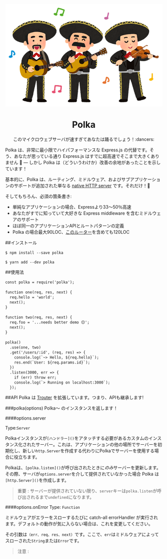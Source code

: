 ![Polkaっぽい画像](./polka.png)
<h1 align="center">Polka</h1>

<div style="text-align: center;">このマイクロウェブサーバが速すぎてあなたは踊るでしょう！:dancers:</div>



Polka は、非常に最小限でハイパフォーマンスな Express.js の代替です。そう、あなたが思っている通り Express.js はすでに超高速でそこまで大きくありません :thinking: &mdash; しかし Polka は（どういうわけか）改善の余地があったことを示しています！

基本的に、Polka は、ルーティング、ミドルウェア、およびサブアプリケーションのサポートが追加された単なる [native HTTP server](https://nodejs.org/dist/latest-v9.x/docs/api/http.html#http_class_http_server) です。それだけ！:tada:

そしてもちろん、必須の箇条書き:

- 単純なアプリケーションの場合、Expressより33〜50％高速
- あなたがすでに知っていて大好きな Express middleware を含むミドルウェアのサポート
- ほぼ同一のアプリケーションAPIとルートパターンの定義
- Polka の場合最大90LOC、[このルーター](https://github.com/lukeed/trouter)を含めても120LOC

##インストール
```npm
$ npm install --save polka
```

```yarn
$ yarn add --dev polka
```

##使用法
```
const polka = require('polka');

function one(req, res, next) {
  req.hello = 'world';
  next();
}

function two(req, res, next) {
  req.foo = '...needs better demo 😔';
  next();
}

polka()
  .use(one, two)
  .get('/users/:id', (req, res) => {
    console.log(`~> Hello, ${req.hello}`);
    res.end(`User: ${req.params.id}`);
  })
  .listen(3000, err => {
    if (err) throw err;
    console.log(`> Running on localhost:3000`);
  });
```

##API
Polka は [Trouter](https://github.com/lukeed/trouter) を拡張しています。つまり、APIも継承します!

###polka(options)
Polka〜 のインスタンスを返します！

####options.server

Type:`Server`

Polkaインスタンスが`[ハンドラー]()`をアタッチする必要があるカスタムのインスタンス化されたサーバー。これは、アプリケーションの他の場所でサーバーを初期化し、新しい`http.Server`を作成する代わりにPolkaでサーバーを使用する場合に役立ちます。

Polkaは、`[polka.listen]()`が呼び出されたときに*のみ*サーバーを更新します。その際、サーバが`options.server`を介して提供されていなかった場合 Polka は`[http.Server]()`を作成します。
>重要 : サーバーが提供されていない限り、`server`キーは`polka.listen`が呼び出されるまで`undefined`になります。

####options.onError
Type: `Function`

ミドルウェアがエラーをスローするたびに catch-all errorHandler が実行されます。デフォルトの動作が気に入らない場合は、これを変更してください。

その引数は`（err、req、res、next）`です。ここで、`err`はミドルウェアによってスローされた`String`または`Error`です。
>注意 : 
>